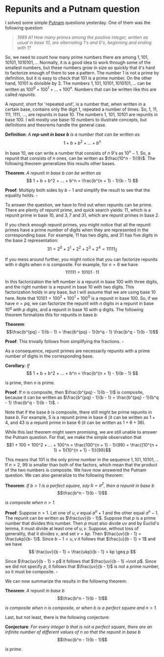 ﻿# Repunits and a Putnam question

I solved some simple [Putnam](https://en.wikipedia.org/wiki/William_Lowell_Putnam_Mathematical_Competition) questions yesterday. One of them was the following question:

> *1989 A1 How many primes among the positive integer, written as usual in base 10, are alternating 1's and 0's, beginning and ending with 1?*

So, we need to count how many prime numbers there are among $1, 101, 10101, 1010101, ...$ Normally, it is a good idea to work through some of the smallest numbers, but these numbers grow in size so quickly that it's hard to factorize enough of them to see a pattern. The number $1$ is not a prime by definition, but it is easy to check that $101$ is a prime number. On the other hand, $10101$ is divisible by $3$. The numbers $1, 101, 10101, 1010101, ...$ can be written as $100^0 + 100^1 + ... + 100^n$. Numbers that can be written like this are called *repunits*.

A *repunit*, short for 'repeated unit', is a number that, when written in a certain base, contains only the digit 1, repeated a number of times. So, 1, 11, 111, 1111, ..., are repunits in base 10. The numbers 1, 101, 10101 are repunits in base 100. I will mostly use base-10 numbers to illustrate concepts, but definitions and theorems handle the general case.

**Definition**: *A **rep-unit in base $b$** is a number that can be written as*
$$1 + b + b^2 + ... + b^n$$

In base 10, we can write a number that consists of $n$ 9's as $10^n - 1$. So, a repunit that consists of $n$ ones, can be written as $\frac{10^n - 1}{9}$. The following theorem generalizes this results other bases.

**Theorem**: *A repunit in base $b$ can be written as*
$$ 1 + b + b^2 + ... + b^n = \frac{b^{n + 1} - 1}{b - 1} $$

**Proof**: Multiply both sides by $b - 1$ and simplify the result to see that the equality holds. $\square$

To answer the question, we have to find out when repunits can be prime. There are plenty of repunit prime, and quick search yields: $11$, which is a repunit prime in base $10$, and $3, 7$ and $31$, which are repunit primes in base 2.

If you check enough repunit primes, you might notice that all the repunit primes have a prime number of digits when they are represented in the corresponding base. For example, $11$ has two digits, and $31$ has five digits in the base $2$ representation:
$$31 = 2^0 + 2^1 + 2^2 + 2^3 + 2^4 = 11111_2$$

If you mess around further, you might notice that you can factorize repunits with $n$ digits when $n$ is composite. For example, for $n = 6$ we have
$$ 111111 = 10101 \cdot 11 $$

In this factorization the left number is a repunit in base 100 with three digits, and the right number is a repunit in base 10 with two digits. This factorization holds in any base, but I will assume that we are using base $10$ here. Note that $10101 = 100^2 + 100^1 + 100^0$ is a repunit in base $100$. So, if we have $n = pq$, we can factorize the repunit with $n$ digits in a repunit in base $10^q$ with $p$ digits, and a repunit in base $10$ with $q$ digits. The following theorem formalizes this for repunits in base $b$:

**Theorem**:
$$\frac{b^{pq} - 1}{b - 1} = \frac{b^{pq} - 1}{b^q - 1} \frac{b^q - 1}{b - 1}$$

**Proof**: This trivially follows from simplifying the fractions. $\square$

As a consequence, repunit primes are necessarily repunits with a prime number of digits in the corresponding base.

**Corollary**: *If*
$$ 1 + b + b^2 + ... + b^n = \frac{b^{n + 1} - 1}{b - 1} $$

is prime, then $n$ is prime.

**Proof**: If $n$ is composite, then $\frac{b^{pq} - 1}{b - 1}$ is composite, because it can be written as $\frac{b^{pq} - 1}{b - 1} = \frac{b^{pq} - 1}{b^q - 1} \frac{b^q - 1}{b - 1}$. $\square$

Note that if the base $b$ is composite, there still might be prime repunits in base $b$. For example, $5$ is a repunit prime in base 4 (it can be written as $1 + 4$, and $43$ is a repunit prime in base $6$ (it can be written as $1 + 6 + 36$).

While this last theorem might seem promising, we are still unable to answer the Putnam question. For that, we make the simple observation that
$$1 + 100 + 100^2 + ... + 100^n = \frac{100^{n + 1} - 1}{99} = \frac{(10^{n + 1} + 1)(10^{n + 1} - 1)}{99}$$

This means that $101$ is the only prime number in the sequence $1, 101, 10101, ...$ If $n > 2$, $99$ is smaller than both of the factors, which mean that the product of the two numbers is composite. We have now answered the Putnam question. We can also generalize to the following theorem:

**Theorem**: *If $b > 1$ is a perfect square, say $b = a^2$, then a repunit in base $b$*
$$\frac{b^n - 1}{b - 1}$$

*is composite when $n > 1$.*

**Proof**: Suppose $n > 1$. Let one of $u, v$ equal $a^n + 1$ and the other equal $a^n - 1$. The repunit can be written as $\frac{uv}{b - 1}$. Suppose that $p$ is a prime number that divides this number. Then $p$ must also divide $uv$ and by Euclid's lemma, it must divide at least one of $u, v$. Suppose, without loss of generality, that it divides $v$, and set $v = kp$. Then $\frac{uv}{b - 1} = \frac{ukp}{b- 1}$. Since $b - 1 < u, v$ it follows that $\frac{u}{b - 1} > 1$ and we have
$$ \frac{uv}{b - 1} = \frac{ukp}{b - 1} > kp \geq p $$

Since $\frac{uv}{b - 1} > p$ it follows that $\frac{uv}{b - 1} =\not p$. Since we did not specify $p$, it follows that $\frac{uv}{b - 1}$ is not a prime number, so it must be composite. $\square$

We can now summarize the results in the following theorem:

**Theorem**: *A repunit in base $b$*
$$\frac{b^n - 1}{b - 1}$$

*is composite when $n$ is composite, or when $b$ is a perfect square and $n > 1$.*

Last, but not least, there is the following conjecture:

**Conjecture**: *For every integer $b$ that is not a perfect square, there are an infinite number of different values of $n$ so that the repunit in base $b$*
$$\frac{b^n - 1}{b - 1}$$

*is prime.*

